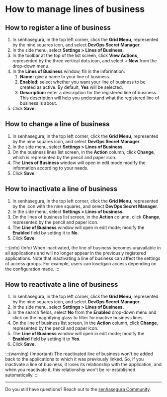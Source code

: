 # How to manage lines of business

## How to register a line of business

1. In senhasegura, in the top left corner, click the **Grid Menu**, represented by the nine squares icon, and select **DevOps Secret Manager**.
2. In the side menu, select **Settings > Lines of Business**.
3. In the toolbar at the top of the list screen, click **View Actions**, represented by the three vertical dots icon, and select **+ New** from the drop-down menu.
4. In the **Lines of Business** window, fill in the information:
    1. **Name:** give a name to your line of business.
    2. **Enabled**: select whether you want your line of business to be created as active. By default, **Yes** will be selected.
    3. **Description:** enter a description for the registered line of business. This description will help you understand what the registered line of business is about.
5. Click **Save.**

## How to change a line of business

1. In senhasegura, in the top left corner, click the **Grid Menu**, represented by the nine squares icon, and select **DevOps Secret Manager**.
2. In the side menu, select **Settings > Lines of Business**.
3. On the business lines list screen, in the **Action** column, click **Change**, which is represented by the pencil and paper icon.
4. The **Lines of Business** window will open in edit mode modify the information according to your needs.
5. Click **Save**.

## How to inactivate a line of business

1. In senhasegura, in the top left corner, click the **Grid Menu**, represented by the icon with the nine squares, and select **DevOps Secret Manager**.
2. In the side menu, select **Settings > Lines of business.**
3. On the lines of business list screen, in the **Action** column, click **Change**, represented by the pencil and paper icon.
4. The **Line of Business** window will open in edit mode; modify the **Enabled** field by setting it to **No**.
5. Click **Save**.

:::(info) (Info)
When inactivated, the line of business becomes unavailable in all applications and will no longer appear in the previously registered applications.
Note that inactivating a line of business can affect the settings of access groups. For example, users can lose/gain access depending on the configuration made.
:::

## How to reactivate a line of business

1. In senhasegura, in the top left corner, click the **Grid Menu**, represented by the nine squares icon, and select **DevOps Secret Manager**.
2. In the side menu, select **Settings > Lines of Business.**
3. In the search fields, select **No** from the **Enabled** drop-down menu and click on the magnifying glass to filter for inactive business lines.
4. On the line of business list screen, in the **Action** column, click **Change**, represented by the pencil and paper icon.
5. The **Line of Business** window will open in edit mode; modify the **Enabled** field by setting it to **Yes**.
6. Click **Save.**

:::(warning) (Important)
The reactivated line of business won't be added back to the applications to which it was previously linked. So, if you inactivate a line of business, it loses its relationship with the application, and when you reactivate it, this relationship won't be re-established automatically.
:::

***

Do you still have questions? Reach out to the [senhasegura Community](https://community.senhasegura.io/).
